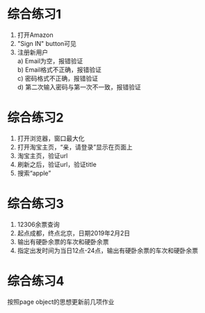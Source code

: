 # 综合练习1
1. 打开Amazon
2. "Sign IN" button可见
3. 注册新用户 <br>
  a) Email为空，报错验证 <br>
  b) Email格式不正确，报错验证 <br>
  c) 密码格式不正确，报错验证 <br>
  d) 第二次输入密码与第一次不一致，报错验证
  
# 综合练习2
1. 打开浏览器，窗口最大化 
2. 打开淘宝主页，“亲，请登录”显示在页面上 
3. 淘宝主页，验证url
4. 刷新之后，验证url，验证title
5. 搜索“apple”

# 综合练习3
1. 12306余票查询
2. 起点成都，终点北京，日期2019年2月2日 
3. 输出有硬卧余票的车次和硬卧余票 
4. 指定出发时间为当日12点-24点，输出有硬卧余票的车次和硬卧余票

# 综合练习4
按照page object的思想更新前几项作业
